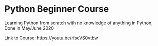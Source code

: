 # Python Beginner Course

Learning Python from scratch with no knowledge of anything in Python, Done in May/June 2020

Link to Course:
https://youtu.be/rfscVS0vtbw